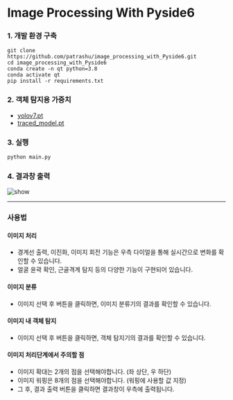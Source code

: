 # Image Processing With Pyside6

### 1. 개발 환경 구축

```
git clone https://github.com/patrashu/image_processing_with_Pyside6.git
cd image_processing_with_Pyside6
conda create -n qt python=3.8
conda activate qt
pip install -r requirements.txt
```

### 2. 객체 탐지용 가중치

- [yolov7.pt](https://drive.google.com/file/d/1GeUhf_MHBBcEPyZf9Cg95kR1rMpcqkIA/view?usp=share_link)
- [traced_model.pt](https://drive.google.com/file/d/1lEgiWru9c53Rtin3NbeBRJ0Nw9o3NY4U/view?usp=share_link)

### 3. 실행

```python
python main.py
```

### 4. 결과창 출력

![show](https://user-images.githubusercontent.com/78347296/200880020-8f2179d6-d572-4573-876a-45193398d9e8.jpg)

<hr>

### 사용법

#### 이미지 처리

- 경계선 출력, 이진화, 이미지 회전 기능은 우측 다이얼을 통해 실시간으로 변화를 확인할 수 있습니다.
- 얼굴 윤곽 확인, 근골격계 탐지 등의 다양한 기능이 구현되어 있습니다.

#### 이미지 분류

- 이미지 선택 후 버튼을 클릭하면, 이미지 분류기의 결과를 확인할 수 있습니다.

#### 이미지 내 객체 탐지

- 이미지 선택 후 버튼을 클릭하면, 객체 탐지기의 결과를 확인할 수 있습니다.

#### 이미지 처리단계에서 주의할 점

- 이미지 확대는 2개의 점을 선택해야합니다. (좌 상단, 우 하단)
- 이미지 워핑은 8개의 점을 선택해야합니다. (워핑에 사용할 값 지정)
- 그 후, 결과 출력 버튼을 클릭하면 결과창이 우측에 출력됩니다.
